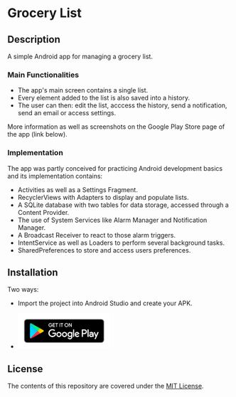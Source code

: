 # Grocery List

## Description
A simple Android app for managing a grocery list. 

### Main Functionalities
* The app's main screen contains a single list.
* Every element added to the list is also saved into a history.
* The user can then: edit the list, acccess the history, send a notification, send an email or access settings.

More information as well as screenshots on the Google Play Store page of the app (link below). 

### Implementation
The app was partly conceived for practicing Android development basics and its implementation contains:
* Activities as well as a Settings Fragment.
* RecyclerViews with Adapters to display and populate lists.
* A SQLite database with two tables for data storage, accessed through a Content Provider.
* The use of System Services like Alarm Manager and Notification Manager.
* A Broadcast Receiver to react to those alarm triggers.
* IntentService as well as Loaders to perform several background tasks.
* SharedPreferences to store and access users preferences.

## Installation
Two ways:
* Import the project into Android Studio and create your APK.

* <a href='https://play.google.com/store/apps/details?id=com.athebapps.android.list'>
  <img src='google-play-badge.png' height='80dp' alt='Get it on Google Play'>
</a>

## License
The contents of this repository are covered under the [MIT License](https://opensource.org/licenses/MIT).
